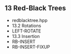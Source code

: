 13 Red-Black Trees
-------------------

- redblacktree.hpp	
 - 13.2 Rotations
  - LEFT-ROTATE
- 13.3 Insertion
 - RB-INSERT          
 - RB-INSERT-FIXUP     

